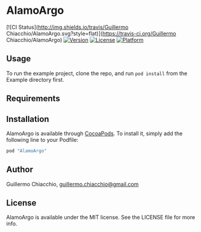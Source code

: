 # AlamoArgo

[![CI Status](http://img.shields.io/travis/Guillermo Chiacchio/AlamoArgo.svg?style=flat)](https://travis-ci.org/Guillermo Chiacchio/AlamoArgo)
[![Version](https://img.shields.io/cocoapods/v/AlamoArgo.svg?style=flat)](http://cocoapods.org/pods/AlamoArgo)
[![License](https://img.shields.io/cocoapods/l/AlamoArgo.svg?style=flat)](http://cocoapods.org/pods/AlamoArgo)
[![Platform](https://img.shields.io/cocoapods/p/AlamoArgo.svg?style=flat)](http://cocoapods.org/pods/AlamoArgo)

## Usage

To run the example project, clone the repo, and run `pod install` from the Example directory first.

## Requirements

## Installation

AlamoArgo is available through [CocoaPods](http://cocoapods.org). To install
it, simply add the following line to your Podfile:

```ruby
pod "AlamoArgo"
```

## Author

Guillermo Chiacchio, guillermo.chiacchio@gmail.com

## License

AlamoArgo is available under the MIT license. See the LICENSE file for more info.
